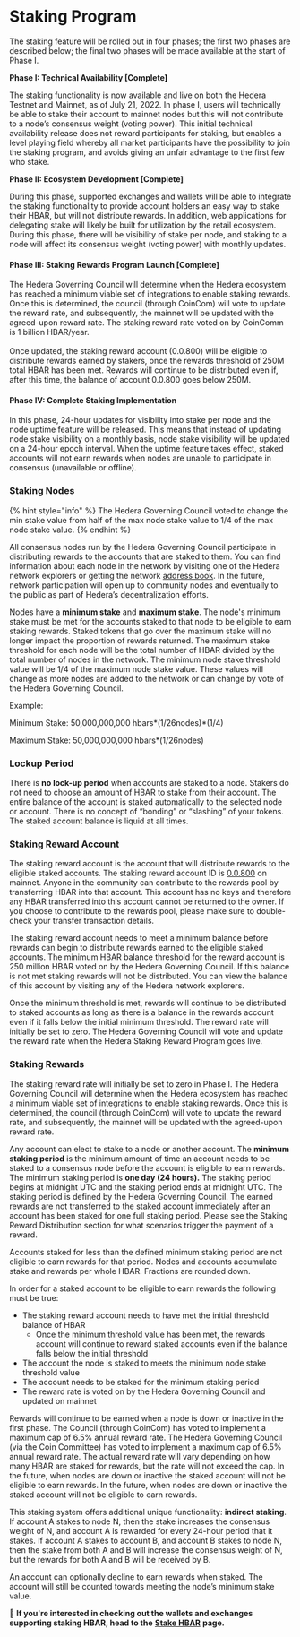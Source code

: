 # Staking Program

The staking feature will be rolled out in four phases; the first two phases are described below; the final two phases will be made available at the start of Phase I.

**Phase I: Technical Availability \[Complete]**

The staking functionality is now available and live on both the Hedera Testnet and Mainnet, as of July 21, 2022. In phase I, users will technically be able to stake their account to mainnet nodes but this will not contribute to a node’s consensus weight (voting power). This initial technical availability release does not reward participants for staking, but enables a level playing field whereby all market participants have the possibility to join the staking program, and avoids giving an unfair advantage to the first few who stake.

**Phase II: Ecosystem Development \[Complete]**

During this phase, supported exchanges and wallets will be able to integrate the staking functionality to provide account holders an easy way to stake their HBAR, but will not distribute rewards. In addition, web applications for delegating stake will likely be built for utilization by the retail ecosystem. During this phase, there will be visibility of stake per node, and staking to a node will affect its consensus weight (voting power) with monthly updates.

#### **Phase III: Staking Rewards Program Launch \[Complete]**

The Hedera Governing Council will determine when the Hedera ecosystem has reached a minimum viable set of integrations to enable staking rewards. Once this is determined, the council (through CoinCom) will vote to update the reward rate, and subsequently, the mainnet will be updated with the agreed-upon reward rate. The staking reward rate voted on by CoinComm is 1 billion HBAR/year.\
\
Once updated, the staking reward account (0.0.800) will be eligible to distribute rewards earned by stakers, once the rewards threshold of 250M total HBAR has been met. Rewards will continue to be distributed even if, after this time, the balance of account 0.0.800 goes below 250M.

#### Phase IV: Complete Staking Implementation

In this phase, 24-hour updates for visibility into stake per node and the node uptime feature will be released. This means that instead of updating node stake visibility on a monthly basis, node stake visibility will be updated on a 24-hour epoch interval. When the uptime feature takes effect, staked accounts will not earn rewards when nodes are unable to participate in consensus (unavailable or offline).

### **Staking Nodes**

{% hint style="info" %}
The Hedera Governing Council voted to change the min stake value from half of the max node stake value to 1/4 of the max node stake value.
{% endhint %}

All consensus nodes run by the Hedera Governing Council participate in distributing rewards to the accounts that are staked to them. You can find information about each node in the network by visiting one of the Hedera network explorers or getting the network [address book](../../sdks-and-apis/rest-api.md#api-v1-network-nodes). In the future, network participation will open up to community nodes and eventually to the public as part of Hedera’s decentralization efforts.

Nodes have a **minimum stake** and **maximum stake**. The node's minimum stake must be met for the accounts staked to that node to be eligible to earn staking rewards. Staked tokens that go over the maximum stake will no longer impact the proportion of rewards returned. The maximum stake threshold for each node will be the total number of HBAR divided by the total number of nodes in the network. The minimum node stake threshold value will be 1/4 of the maximum node stake value. These values will change as more nodes are added to the network or can change by vote of the Hedera Governing Council.

Example:

Minimum Stake: ​50,000,000,000 hbars\*(1/26nodes)\*(1/4)

Maximum Stake: ​50,000,000,000 hbars\*(1/26nodes)

### **Lockup Period**

There is **no lock-up period** when accounts are staked to a node. Stakers do not need to choose an amount of HBAR to stake from their account. The entire balance of the account is staked automatically to the selected node or account. There is no concept of “bonding” or “slashing” of your tokens. The staked account balance is liquid at all times.

### **Staking Reward Account**

The staking reward account is the account that will distribute rewards to the eligible staked accounts. The staking reward account ID is [0.0.800](https://hashscan.io/#/mainnet/account/0.0.800?type=) on mainnet. Anyone in the community can contribute to the rewards pool by transferring HBAR into that account. This account has no keys and therefore any HBAR transferred into this account cannot be returned to the owner. If you choose to contribute to the rewards pool, please make sure to double-check your transfer transaction details.

The staking reward account needs to meet a minimum balance before rewards can begin to distribute rewards earned to the eligible staked accounts. The minimum HBAR balance threshold for the reward account is 250 million HBAR voted on by the Hedera Governing Council. If this balance is not met staking rewards will not be distributed. You can view the balance of this account by visiting any of the Hedera network explorers.

Once the minimum threshold is met, rewards will continue to be distributed to staked accounts as long as there is a balance in the rewards account even if it falls below the initial minimum threshold. The reward rate will initially be set to zero. The Hedera Governing Council will vote and update the reward rate when the Hedera Staking Reward Program goes live.

### **Staking Rewards**

The staking reward rate will initially be set to zero in Phase I. The Hedera Governing Council will determine when the Hedera ecosystem has reached a minimum viable set of integrations to enable staking rewards. Once this is determined, the council (through CoinCom) will vote to update the reward rate, and subsequently, the mainnet will be updated with the agreed-upon reward rate.

Any account can elect to stake to a node or another account. The **minimum staking period** is the minimum amount of time an account needs to be staked to a consensus node before the account is eligible to earn rewards. The minimum staking period is **one day (24 hours).** The staking period begins at midnight UTC and the staking period ends at midnight UTC. The staking period is defined by the Hedera Governing Council. The earned rewards are not transferred to the staked account immediately after an account has been staked for one full staking period. Please see the Staking Reward Distribution section for what scenarios trigger the payment of a reward.

Accounts staked for less than the defined minimum staking period are not eligible to earn rewards for that period. Nodes and accounts accumulate stake and rewards per whole HBAR. Fractions are rounded down.

In order for a staked account to be eligible to earn rewards the following must be true:

* The staking reward account needs to have met the initial threshold balance of HBAR
  * Once the minimum threshold value has been met, the rewards account will continue to reward staked accounts even if the balance falls below the initial threshold
* The account the node is staked to meets the minimum node stake threshold value
* The account needs to be staked for the minimum staking period
* The reward rate is voted on by the Hedera Governing Council and updated on mainnet

Rewards will continue to be earned when a node is down or inactive in the first phase. The Council (through CoinCom) has voted to implement a maximum cap of 6.5% annual reward rate. The Hedera Governing Council (via the Coin Committee) has voted to implement a maximum cap of 6.5% annual reward rate. The actual reward rate will vary depending on how many HBAR are staked for rewards, but the rate will not exceed the cap. In the future, when nodes are down or inactive the staked account will not be eligible to earn rewards. In the future, when nodes are down or inactive the staked account will not be eligible to earn rewards.

This staking system offers additional unique functionality: **indirect staking**. If account A stakes to node N, then the stake increases the consensus weight of N, and account A is rewarded for every 24-hour period that it stakes. If account A stakes to account B, and account B stakes to node N, then the stake from both A and B will increase the consensus weight of N, but the rewards for both A and B will be received by B.

An account can optionally decline to earn rewards when staked. The account will still be counted towards meeting the node’s minimum stake value.

**📣 If you're interested in checking out the wallets and exchanges supporting staking HBAR, head to the** [**Stake HBAR**](stake-hbar.md) **page.**
